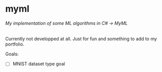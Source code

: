 # myml
###### My implementation of some ML algorithms in C# -> MyML

Currently not developped at all. Just for fun and something to add to my portfolio.

Goals:

- [ ] MNIST dataset type goal
